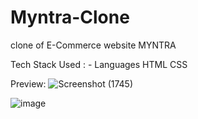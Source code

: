 # Myntra-Clone
clone of E-Commerce website MYNTRA

Tech Stack Used : -
Languages
HTML
CSS

Preview:
![Screenshot (1745)](https://user-images.githubusercontent.com/94682086/190067773-f1741bd6-db4d-453a-bd4f-22756f6400f2.png)

![image](https://user-images.githubusercontent.com/94682086/190067673-7c87f787-2a5c-418d-b106-e01e3ea10ca6.png)
